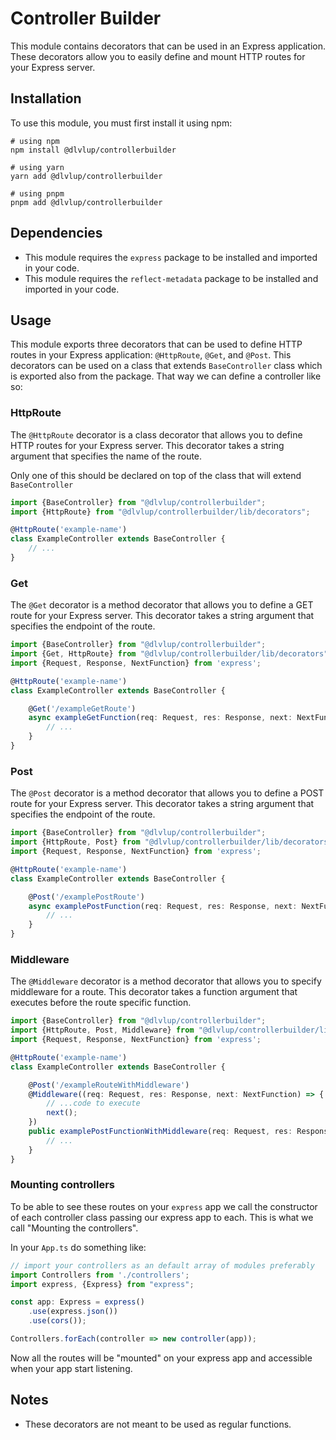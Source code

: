 # Controller Builder

This module contains decorators that can be used in an Express application. These decorators allow you to easily define and mount HTTP routes for your Express server.

## Installation

To use this module, you must first install it using npm:

```
# using npm
npm install @dlvlup/controllerbuilder

# using yarn
yarn add @dlvlup/controllerbuilder

# using pnpm
pnpm add @dlvlup/controllerbuilder
```

## Dependencies

- This module requires the `express` package to be installed and imported in your code.
- This module requires the `reflect-metadata` package to be installed and imported in your code.

## Usage

This module exports three decorators that can be used to define HTTP routes in your Express application: `@HttpRoute`, `@Get`, and `@Post`.
This decorators can be used on a class that extends `BaseController` class which is exported also from the package.
That way we can define a controller like so:

### HttpRoute

The `@HttpRoute` decorator is a class decorator that allows you to define HTTP routes for your Express server. This decorator takes a string argument that specifies the name of the route.

Only one of this should be declared on top of the class that will extend `BaseController`

```typescript
import {BaseController} from "@dlvlup/controllerbuilder";
import {HttpRoute} from "@dlvlup/controllerbuilder/lib/decorators";

@HttpRoute('example-name')
class ExampleController extends BaseController {
    // ...
}
```

### Get

The `@Get` decorator is a method decorator that allows you to define a GET route for your Express server. This decorator takes a string argument that specifies the endpoint of the route.

```typescript
import {BaseController} from "@dlvlup/controllerbuilder";
import {Get, HttpRoute} from "@dlvlup/controllerbuilder/lib/decorators";
import {Request, Response, NextFunction} from 'express';

@HttpRoute('example-name')
class ExampleController extends BaseController {

    @Get('/exampleGetRoute')
    async exampleGetFunction(req: Request, res: Response, next: NextFunction) {
        // ...
    }
}
```

### Post

The `@Post` decorator is a method decorator that allows you to define a POST route for your Express server. This decorator takes a string argument that specifies the endpoint of the route.

```typescript
import {BaseController} from "@dlvlup/controllerbuilder";
import {HttpRoute, Post} from "@dlvlup/controllerbuilder/lib/decorators";
import {Request, Response, NextFunction} from 'express';

@HttpRoute('example-name')
class ExampleController extends BaseController {

    @Post('/examplePostRoute')
    async examplePostFunction(req: Request, res: Response, next: NextFunction) {
        // ...
    }
}
```

### Middleware

The `@Middleware` decorator is a method decorator that allows you to specify middleware for a route. This decorator takes a function argument that executes before the route specific function.

```typescript
import {BaseController} from "@dlvlup/controllerbuilder";
import {HttpRoute, Post, Middleware} from "@dlvlup/controllerbuilder/lib/decorators";
import {Request, Response, NextFunction} from 'express';

@HttpRoute('example-name')
class ExampleController extends BaseController {

    @Post('/exampleRouteWithMiddleware')
    @Middleware((req: Request, res: Response, next: NextFunction) => {
        // ...code to execute
        next();
    })
    public examplePostFunctionWithMiddleware(req: Request, res: Response) {
        // ...
    }
}
```

### Mounting controllers

To be able to see these routes on your `express` app we call the constructor of each controller class passing our express app to each.
This is what we call "Mounting the controllers".

In your `App.ts` do something like:

```typescript
// import your controllers as an default array of modules preferably
import Controllers from './controllers';
import express, {Express} from "express";

const app: Express = express()
    .use(express.json())
    .use(cors());

Controllers.forEach(controller => new controller(app));
```

Now all the routes will be "mounted" on your express app and accessible when your app start listening.

## Notes
- These decorators are not meant to be used as regular functions.
